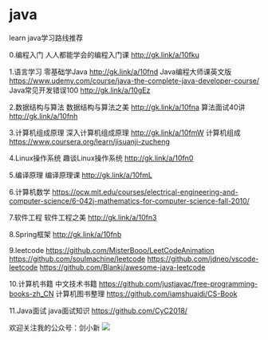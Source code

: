 # java
learn java学习路线推荐

0.编程入门
人人都能学会的编程入门课 http://gk.link/a/10fku

1.语言学习
零基础学Java http://gk.link/a/10fnd
Java编程大师课英文版 https://www.udemy.com/course/java-the-complete-java-developer-course/
Java常见开发错误100 http://gk.link/a/10gEz

2.数据结构与算法
数据结构与算法之美 http://gk.link/a/10fna
算法面试40讲 http://gk.link/a/10fnh

3.计算机组成原理
深入计算机组成原理 http://gk.link/a/10fmW
计算机组成 https://www.coursera.org/learn/jisuanji-zucheng

4.Linux操作系统
趣谈Linux操作系统 http://gk.link/a/10fn0

5.编译原理
编译原理课 http://gk.link/a/10fmL

6.计算机数学
https://ocw.mit.edu/courses/electrical-engineering-and-computer-science/6-042j-mathematics-for-computer-science-fall-2010/

7.软件工程
软件工程之美 http://gk.link/a/10fn3

8.Spring框架
http://gk.link/a/10fnb

9.leetcode 
https://github.com/MisterBooo/LeetCodeAnimation
https://github.com/soulmachine/leetcode
https://github.com/jdneo/vscode-leetcode
https://github.com/Blankj/awesome-java-leetcode

10.计算机书籍
中文技术书籍 https://github.com/justjavac/free-programming-books-zh_CN
计算机图书整理 https://github.com/iamshuaidi/CS-Book

11.Java面试
java面试知识 https://github.com/CyC2018/

欢迎关注我的公众号：剑小新
![](https://img.jianxiaoxin.com/2020/03/11/6929bc149c37c4f366affdf75a6324b7.jpg)



